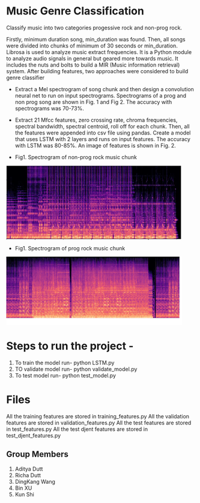 # Music Genre Classification

Classify music into two categories progessive rock and non-prog rock.

Firstly, minimum duration song, min_duration was found. Then, all songs were divided into chunks of minimum of 30 seconds or min_duration. Librosa is used to analyze music extract frequencies. It is a Python module to analyze audio signals in general but geared more towards music. It includes the nuts and bolts to build a MIR (Music information retrieval) system. After building features, two approaches were considered to build genre classifier 
- Extract a Mel spectrogram of song chunk and then design a convolution neural net to run on input spectrograms. Spectrograms of a prog and non prog song are shown in Fig. 1 and Fig 2. The accuracy with spectrograms was 70-73%.
- Extract 21 Mfcc features, zero crossing rate, chroma frequencies, spectral bandwidth, spectral centroid, roll off for each chunk. Then, all the features were appended into csv file using pandas. Create a model that uses LSTM with 2 layers and runs on input features. The accuracy with LSTM was 80-85%. An image of features is shown in Fig. 2.

- Fig1. Spectrogram of non-prog rock music chunk
<img align="center" alt="non-prog" src="/nonprog.png" />
</br>

- Fig1. Spectrogram of prog rock music chunk
<img align="center" alt="prog"  src="/prog.png" />


# Steps to run the project - 

1. To train the model run- python LSTM.py
2. TO validate model run- python validate_model.py
3. To test model run- python test_model.py

# Files 

All the training features are stored in training_features.py
All the validation features are stored in validation_features.py
All the test features are stored in test_features.py
All the test djent features are stored in test_djent_features.py


## Group Members

1. Aditya Dutt
2. Richa Dutt
3. DingKang Wang
4. Bin XU
5. Kun Shi


